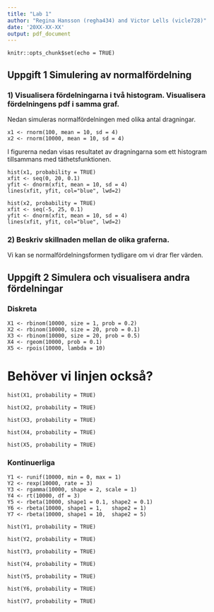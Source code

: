 ```yaml
---
title: "Lab 1"
author: "Regina Hansson (regha434) and Victor Lells (vicle728)"
date: '20XX-XX-XX'
output: pdf_document
---
```


```{r setup, include=FALSE}
knitr::opts_chunk$set(echo = TRUE)
```

## Uppgift 1 Simulering av normalfördelning

### 1) Visualisera fördelningarna i två histogram. Visualisera fördelningens pdf i samma graf.

Nedan simuleras normalfördelningen med olika antal dragningar.

```{r }
x1 <- rnorm(100, mean = 10, sd = 4)
x2 <- rnorm(10000, mean = 10, sd = 4)
```

I figurerna nedan visas resultatet av dragningarna som ett histogram tillsammans med täthetsfunktionen.

```{r, echo=FALSE}
hist(x1, probability = TRUE) 
xfit <- seq(0, 20, 0.1) 
yfit <- dnorm(xfit, mean = 10, sd = 4) 
lines(xfit, yfit, col="blue", lwd=2) 
```

```{r, echo=FALSE}
hist(x2, probability = TRUE) 
xfit <- seq(-5, 25, 0.1) 
yfit <- dnorm(xfit, mean = 10, sd = 4) 
lines(xfit, yfit, col="blue", lwd=2) 
```

### 2) Beskriv skillnaden mellan de olika graferna.

Vi kan se normalfördelningsformen tydligare om vi drar fler värden.

## Uppgift 2 Simulera och visualisera andra fördelningar

### Diskreta

```{r }
X1 <- rbinom(10000, size = 1, prob = 0.2)
X2 <- rbinom(10000, size = 20, prob = 0.1)
X3 <- rbinom(10000, size = 20, prob = 0.5)
X4 <- rgeom(10000, prob = 0.1) 
X5 <- rpois(10000, lambda = 10) 
```

# Behöver vi linjen också?

```{r, echo=FALSE}
hist(X1, probability = TRUE) 
```
```{r, echo=FALSE}
hist(X2, probability = TRUE) 
```
```{r, echo=FALSE}
hist(X3, probability = TRUE) 
```
```{r, echo=FALSE}
hist(X4, probability = TRUE) 
```
```{r, echo=FALSE}
hist(X5, probability = TRUE) 
```

### Kontinuerliga

```{r }
Y1 <- runif(10000, min = 0, max = 1) 
Y2 <- rexp(10000, rate = 3)
Y3 <- rgamma(10000, shape = 2, scale = 1)
Y4 <- rt(10000, df = 3) 
Y5 <- rbeta(10000, shape1 = 0.1, shape2 = 0.1) 
Y6 <- rbeta(10000, shape1 = 1,   shape2 = 1) 
Y7 <- rbeta(10000, shape1 = 10,  shape2 = 5) 
```

```{r, echo=FALSE}
hist(Y1, probability = TRUE) 
```
```{r, echo=FALSE}
hist(Y2, probability = TRUE) 
```
```{r, echo=FALSE}
hist(Y3, probability = TRUE) 
```
```{r, echo=FALSE}
hist(Y4, probability = TRUE) 
```
```{r, echo=FALSE}
hist(Y5, probability = TRUE) 
```
```{r, echo=FALSE}
hist(Y6, probability = TRUE) 
```
```{r, echo=FALSE}
hist(Y7, probability = TRUE) 
```
